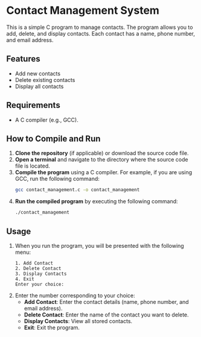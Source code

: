# Contact Management System

This is a simple C program to manage contacts. The program allows you to add, delete, and display contacts. Each contact has a name, phone number, and email address.

## Features

- Add new contacts
- Delete existing contacts
- Display all contacts

## Requirements

- A C compiler (e.g., GCC).

## How to Compile and Run

1. **Clone the repository** (if applicable) or download the source code file.
2. **Open a terminal** and navigate to the directory where the source code file is located.
3. **Compile the program** using a C compiler. For example, if you are using GCC, run the following command:
    ```bash
    gcc contact_management.c -o contact_management
    ```
4. **Run the compiled program** by executing the following command:
    ```bash
    ./contact_management
    ```

## Usage

1. When you run the program, you will be presented with the following menu:
    ```
    1. Add Contact
    2. Delete Contact
    3. Display Contacts
    4. Exit
    Enter your choice: 
    ```
2. Enter the number corresponding to your choice:
   - **Add Contact**: Enter the contact details (name, phone number, and email address).
   - **Delete Contact**: Enter the name of the contact you want to delete.
   - **Display Contacts**: View all stored contacts.
   - **Exit**: Exit the program.



